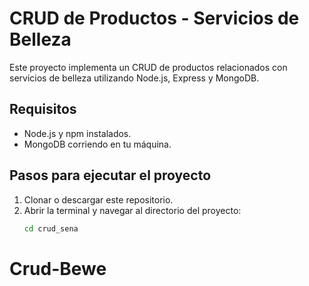 # CRUD de Productos - Servicios de Belleza

Este proyecto implementa un CRUD de productos relacionados con servicios de belleza utilizando Node.js, Express y MongoDB.

## Requisitos
- Node.js y npm instalados.
- MongoDB corriendo en tu máquina.

## Pasos para ejecutar el proyecto

1. Clonar o descargar este repositorio.
2. Abrir la terminal y navegar al directorio del proyecto:
   ```bash
   cd crud_sena
# Crud-Bewe
